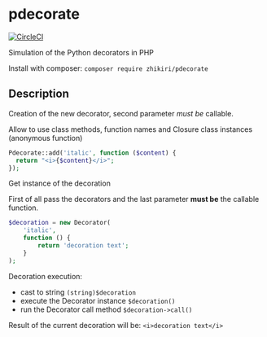 # pdecorate

[![CircleCI](https://circleci.com/gh/zhikiri/pdecorate/tree/master.svg?style=svg)](https://circleci.com/gh/zhikiri/pdecorate/tree/master)

Simulation of the Python decorators in PHP

Install with composer: `composer require zhikiri/pdecorate`

## Description

Creation of the new decorator, second parameter *must be* callable.

Allow to use class methods, function names and Closure class instances (anonymous function)

```php
Pdecorate::add('italic', function ($content) {
  return "<i>{$content}</i>";
});
```

Get instance of the decoration

First of all pass the decorators and the last parameter <b>must be</b> the callable function.

```php
$decoration = new Decorator(
    'italic',
    function () {
        return 'decoration text';
    }
);
```

Decoration execution:
- cast to string `(string)$decoration`
- execute the Decorator instance `$decoration()`
- run the Decorator call method `$decoration->call()`

Result of the current decoration will be: `<i>decoration text</i>`